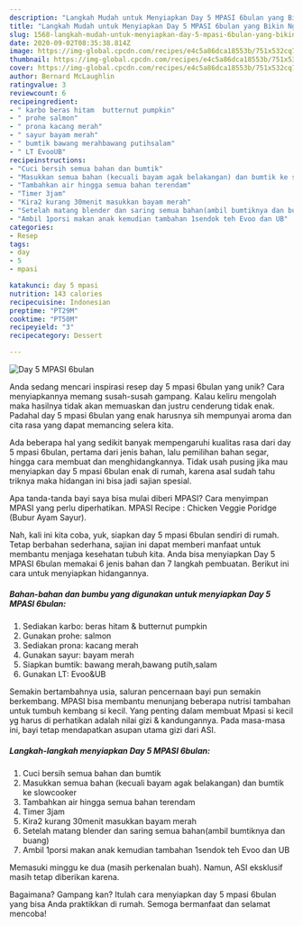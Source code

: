 ```yaml
---
description: "Langkah Mudah untuk Menyiapkan Day 5 MPASI 6bulan yang Bikin Ngiler"
title: "Langkah Mudah untuk Menyiapkan Day 5 MPASI 6bulan yang Bikin Ngiler"
slug: 1568-langkah-mudah-untuk-menyiapkan-day-5-mpasi-6bulan-yang-bikin-ngiler
date: 2020-09-02T08:35:38.814Z
image: https://img-global.cpcdn.com/recipes/e4c5a86dca18553b/751x532cq70/day-5-mpasi-6bulan-foto-resep-utama.jpg
thumbnail: https://img-global.cpcdn.com/recipes/e4c5a86dca18553b/751x532cq70/day-5-mpasi-6bulan-foto-resep-utama.jpg
cover: https://img-global.cpcdn.com/recipes/e4c5a86dca18553b/751x532cq70/day-5-mpasi-6bulan-foto-resep-utama.jpg
author: Bernard McLaughlin
ratingvalue: 3
reviewcount: 6
recipeingredient:
- " karbo beras hitam  butternut pumpkin"
- " prohe salmon"
- " prona kacang merah"
- " sayur bayam merah"
- " bumtik bawang merahbawang putihsalam"
- " LT EvooUB"
recipeinstructions:
- "Cuci bersih semua bahan dan bumtik"
- "Masukkan semua bahan (kecuali bayam agak belakangan) dan bumtik ke slowcooker"
- "Tambahkan air hingga semua bahan terendam"
- "Timer 3jam"
- "Kira2 kurang 30menit masukkan bayam merah"
- "Setelah matang blender dan saring semua bahan(ambil bumtiknya dan buang)"
- "Ambil 1porsi makan anak kemudian tambahan 1sendok teh Evoo dan UB"
categories:
- Resep
tags:
- day
- 5
- mpasi

katakunci: day 5 mpasi 
nutrition: 143 calories
recipecuisine: Indonesian
preptime: "PT29M"
cooktime: "PT50M"
recipeyield: "3"
recipecategory: Dessert

---
```



![Day 5 MPASI 6bulan](https://img-global.cpcdn.com/recipes/e4c5a86dca18553b/751x532cq70/day-5-mpasi-6bulan-foto-resep-utama.jpg)

Anda sedang mencari inspirasi resep day 5 mpasi 6bulan yang unik? Cara menyiapkannya memang susah-susah gampang. Kalau keliru mengolah maka hasilnya tidak akan memuaskan dan justru cenderung tidak enak. Padahal day 5 mpasi 6bulan yang enak harusnya sih mempunyai aroma dan cita rasa yang dapat memancing selera kita.

Ada beberapa hal yang sedikit banyak mempengaruhi kualitas rasa dari day 5 mpasi 6bulan, pertama dari jenis bahan, lalu pemilihan bahan segar, hingga cara membuat dan menghidangkannya. Tidak usah pusing jika mau menyiapkan day 5 mpasi 6bulan enak di rumah, karena asal sudah tahu triknya maka hidangan ini bisa jadi sajian spesial.

Apa tanda-tanda bayi saya bisa mulai diberi MPASI? Cara menyimpan MPASI yang perlu diperhatikan. MPASI Recipe : Chicken Veggie Poridge (Bubur Ayam Sayur).


Nah, kali ini kita coba, yuk, siapkan day 5 mpasi 6bulan sendiri di rumah. Tetap berbahan sederhana, sajian ini dapat memberi manfaat untuk membantu menjaga kesehatan tubuh kita. Anda bisa menyiapkan Day 5 MPASI 6bulan memakai 6 jenis bahan dan 7 langkah pembuatan. Berikut ini cara untuk menyiapkan hidangannya.

<!--inarticleads1-->

##### Bahan-bahan dan bumbu yang digunakan untuk menyiapkan Day 5 MPASI 6bulan:

1. Sediakan  karbo: beras hitam &amp; butternut pumpkin
1. Gunakan  prohe: salmon
1. Sediakan  prona: kacang merah
1. Gunakan  sayur: bayam merah
1. Siapkan  bumtik: bawang merah,bawang putih,salam
1. Gunakan  LT: Evoo&amp;UB


Semakin bertambahnya usia, saluran pencernaan bayi pun semakin berkembang. MPASI bisa membantu menunjang beberapa nutrisi tambahan untuk tumbuh kembang si kecil. Yang penting dalam membuat Mpasi si kecil yg harus di perhatikan adalah nilai gizi &amp; kandungannya. Pada masa-masa ini, bayi tetap mendapatkan asupan utama gizi dari ASI. 

<!--inarticleads2-->

##### Langkah-langkah menyiapkan Day 5 MPASI 6bulan:

1. Cuci bersih semua bahan dan bumtik
1. Masukkan semua bahan (kecuali bayam agak belakangan) dan bumtik ke slowcooker
1. Tambahkan air hingga semua bahan terendam
1. Timer 3jam
1. Kira2 kurang 30menit masukkan bayam merah
1. Setelah matang blender dan saring semua bahan(ambil bumtiknya dan buang)
1. Ambil 1porsi makan anak kemudian tambahan 1sendok teh Evoo dan UB


Memasuki minggu ke dua (masih perkenalan buah). Namun, ASI eksklusif masih tetap diberikan karena. 

Bagaimana? Gampang kan? Itulah cara menyiapkan day 5 mpasi 6bulan yang bisa Anda praktikkan di rumah. Semoga bermanfaat dan selamat mencoba!
